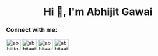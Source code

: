 <h1 align="center">Hi 👋, I'm Abhijit Gawai</h1>
<!--- <p align="left"> <img src="https://komarev.com/ghpvc/?username=abhijitgawai&label=Profile%20views&color=0e75b6&style=flat" alt="abhijitgawai" /> </p> --->

<h3 align="left">Connect with me:</h3>
<p align="left">
<a href="https://linkedin.com/in/abhijitgawai" target="blank"><img align="center" src="https://raw.githubusercontent.com/rahuldkjain/github-profile-readme-generator/master/src/images/icons/Social/linked-in-alt.svg" alt="abhijitgawai" height="30" width="40" /></a>
<a href="https://instagram.com/abhijeet_gawai" target="blank"><img align="center" src="https://raw.githubusercontent.com/rahuldkjain/github-profile-readme-generator/master/src/images/icons/Social/instagram.svg" alt="abhijeet_gawai" height="30" width="40" /></a>
<a href="https://www.leetcode.com/abhijeet_gawai" target="blank"><img align="center" src="https://raw.githubusercontent.com/rahuldkjain/github-profile-readme-generator/master/src/images/icons/Social/leet-code.svg" alt="abhijeet_gawai" height="30" width="40" /></a>
<a href="https://auth.geeksforgeeks.org/user/abhijeetgawai2000/practice/" target="blank"><img align="center" src="https://raw.githubusercontent.com/rahuldkjain/github-profile-readme-generator/master/src/images/icons/Social/geeks-for-geeks.svg" alt="abhijeetgawai2000/practice/" height="30" width="40" /></a>
</p>
